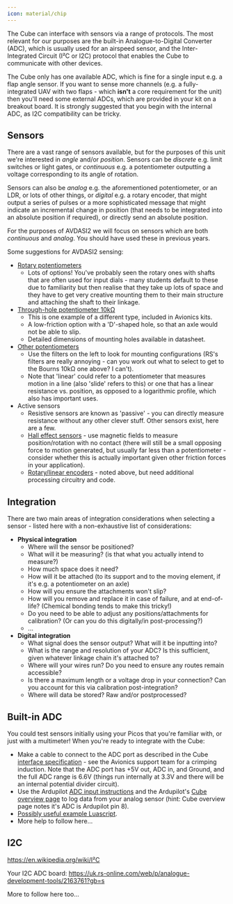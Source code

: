 ```yaml
---
icon: material/chip
---
```


The Cube can interface with sensors via a range of protocols. The most relevant for our purposes are the built-in Analogue-to-Digital Converter (ADC), which is usually used for an airspeed sensor, and the Inter-Integrated Circuit (I²C or I2C) protocol that enables the Cube to communicate with other devices.

The Cube only has one available ADC, which is fine for a single input e.g. a flap angle sensor. If you want to sense more channels (e.g. a fully-integrated UAV with two flaps - which **isn't** a core requirement for the unit) then you'll need some external ADCs, which are provided in your kit on a breakout board. It is strongly suggested that you begin with the internal ADC, as I2C compatibility can be tricky.

## Sensors

There are a vast range of sensors available, but for the purposes of this unit we're interested in _angle_ and/or _position_. Sensors can be _discrete_ e.g. limit switches or light gates, or _continuous_ e.g. a potentiometer outputting a voltage corresponding to its angle of rotation.

Sensors can also be _analog_ e.g. the aforementioned potentiometer, or an LDR, or lots of other things, or _digital_ e.g. a rotary encoder, that might output a series of pulses or a more sophisticated message that might indicate an incremental change in position (that needs to be integrated into an absolute position if required), or directly send an absolute position.

For the purposes of AVDASI2 we will focus on sensors which are both _continuous_ and _analog_. You should have used these in previous years.

Some suggestions for AVDASI2 sensing:

* [Rotary potentiometers](https://uk.rs-online.com/web/c/passive-components/variable-resistors/potentiometers/?selectedNavigation=attributes.Potentiometer_Type=Rotary)
    * Lots of options! You've probably seen the rotary ones with shafts that are often used for input dials - many students default to these due to familiarity but then realise that they take up lots of space and they have to get very creative mounting them to their main structure and attaching the shaft to their linkage.
* [Through-hole potentiometer 10kΩ](https://uk.rs-online.com/web/p/potentiometers/1675335?gb=s)
    * This is one example of a different type, included in Avionics kits.
    * A low-friction option with a 'D'-shaped hole, so that an axle would not be able to slip.
    * Detailed dimensions of mounting holes available in datasheet.
* [Other potentiometers](https://uk.rs-online.com/web/c/passive-components/variable-resistors/potentiometers/)
    * Use the filters on the left to look for mounting configurations (RS's filters are really annoying - can you work out what to select to get to the Bourns 10kΩ one above? I can't). 
    * Note that 'linear' could refer to a potentiometer that measures motion in a line (also 'slide' refers to this) or one that has a linear resistance vs. position, as opposed to a logarithmic profile, which also has important uses.
* Active sensors
    * Resistive sensors are known as 'passive' - you can directly measure resistance without any other clever stuff. Other sensors exist, here are a few.
    * [Hall effect sensors](https://www.instructables.com/Hall-effect-sensor/) - use magnetic fields to measure position/rotation with no contact (there will still be a small opposing force to motion generated, but usually far less than a potentiometer - consider whether this is actually important given other friction forces in your application).
    * [Rotary/linear encoders](https://www.instructables.com/Tutorial-of-Rotary-Encoder-With-Arduino/) - noted above, but need additional processing circuitry and code.


## Integration

There are two main areas of integration considerations when selecting a sensor - listed here with a non-exhaustive list of considerations:

* **Physical integration**
    * Where will the sensor be positioned?
    * What will it be measuring? (is that what you actually intend to measure?)
    * How much space does it need?
    * How will it be attached (to its support and to the moving element, if it's e.g. a potentiometer on an axle)
    * How will you ensure the attachments won't slip?
    * How will you remove and replace it in case of failure, and at end-of-life? (Chemical bonding tends to make this tricky!)
    * Do you need to be able to adjust any positions/attachments for calibration? (Or can you do this digitally/in post-processing?)
    * ...
* **Digital integration**
    * What signal does the sensor output? What will it be inputting into?
    * What is the range and resolution of your ADC? Is this sufficient, given whatever linkage chain it's attached to?
    * Where will your wires run? Do you need to ensure any routes remain accessible?
    * Is there a maximum length or a voltage drop in your connection? Can you account for this via calibration post-integration?
    * Where will data be stored? Raw and/or postprocessed?


## Built-in ADC

You could test sensors initially using your Picos that you're familiar with, or just with a multimeter! When you're ready to integrate with the Cube:

* Make a cable to connect to the ADC port as described in the Cube [interface specification](https://docs.cubepilot.org/user-guides/autopilot/the-cube/introduction/interface-specifications#analog-or-port-adc) - see the Avionics support team for a crimping induction. Note that the ADC port has +5V out, ADC in, and Ground, and the full ADC range is 6.6V (things run internally at 3.3V and there will be an internal potential divider circuit).
* Use the Ardupilot [ADC input instructions](https://ardupilot.org/plane/docs/common-analog-pins.html) and the Ardupilot's [Cube overview page](https://ardupilot.org/plane/docs/common-thecubeorange-overview.html) to log data from your analog sensor (hint: Cube overview page notes it's ADC is Ardupilot pin 8).
* [Possibly useful example Luascript](https://github.com/ArduPilot/ardupilot/blob/master/libraries/AP_Scripting/examples/analog_input_and_GPIO.lua).
* More help to follow here...


## I2C

https://en.wikipedia.org/wiki/I²C

Your I2C ADC board: https://uk.rs-online.com/web/p/analogue-development-tools/2163761?gb=s 

More to follow here too...